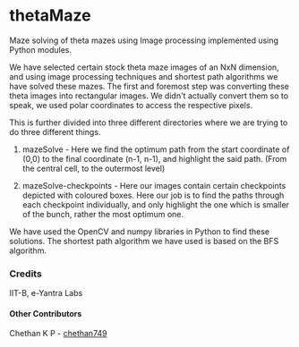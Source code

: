 # thetaMaze
Maze solving of theta mazes using Image processing implemented using Python modules.

We have selected certain stock theta maze images of an NxN dimension, and using image processing techniques and shortest path algorithms we have solved these mazes.
The first and foremost step was converting these theta images into rectangular images. We didn't actually convert them so to speak, we used polar coordinates to access the respective pixels.

This is further divided into three different directories where we are trying to do three different things.

1) mazeSolve - Here we find the optimum path from the start coordinate of (0,0) to the final coordinate (n-1, n-1), and highlight the said path. (From the central cell, to the outermost level)

2) mazeSolve-checkpoints - Here our images contain certain checkpoints depicted with coloured boxes. Here our job is to find the paths through each checkpoint individually, and only highlight the one which is smaller of the bunch, rather the most optimum one.

We have used the OpenCV and numpy libraries in Python to find these solutions. The shortest path algorithm we have used is based on the BFS algorithm.

### Credits
IIT-B, e-Yantra Labs

#### Other Contributors
Chethan K P - [chethan749](https://github.com/chethan749)


